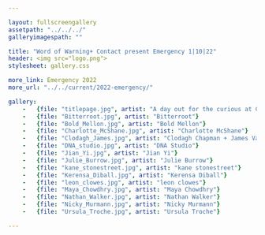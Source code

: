 ```yaml
---

layout: fullscreengallery
assetpath: "../../../"
galleryimagespath: ""

title: "Word of Warning+ Contact present Emergency 1|10|22"
header: <img src="logo.png">
stylesheet: gallery.css

more_link: Emergency 2022
more_url: "../../current/2022-emergency/"

gallery:
    -   {file: "titlepage.jpg", artist: "A day out for the curious at Contact, Sat 1 Oct 2022", show: "<small>Tania Camara</small>"}
    -   {file: "Bitterroot.jpg", artist: "Bitterroot"}
    -   {file: "Bold_Mellon.jpg", artist: "Bold Mellon"} 
    -   {file: "Charlotte_McShane.jpg", artist: "Charlotte McShane"} 
    -   {file: "Clodagh_James.jpg", artist: "Clodagh Chapman + James Varney"} 
    -   {file: "DNA_studio.jpg", artist: "DNA Studio"}
    -   {file: "Jian_Yi.jpg", artist: "Jian Yi"}
    -   {file: "Julie_Burrow.jpg", artist: "Julie Burrow"}
    -   {file: "kane_stonestreet.jpg", artist: "kane stonestreet"}
    -   {file: "Kerensa_Diball.jpg", artist: "Kerensa Diball"}
    -   {file: "leon_clowes.jpg", artist: "leon clowes"}
    -   {file: "Maya_Chowdhry.jpg", artist: "Maya Chowdhry"}
    -   {file: "Nathan_Walker.jpg", artist: "Nathan Walker"}
    -   {file: "Nicky_Murmann.jpg", artist: "Nicky Murmann"}
    -   {file: "Ursula_Troche.jpg", artist: "Ursula Troche"}

---
```

